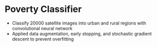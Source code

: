 # Poverty Classifier
- Classify 20000 satellite images into urban and rural regions with convolutional neural network
- Applied data augmentation, early stopping, and stochastic gradient descent to prevent overfitting
